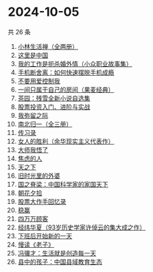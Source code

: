 # 2024-10-05

共 26 条

<!-- BEGIN WEREAD -->
<!-- 最后更新时间 2024-10-05 19:01:10 +0800 -->
1. [小林生活禅（全两册）](https://weread.qq.com/web/bookDetail/25d32400813ab705dg0163e9)
1. [这里是中国](https://weread.qq.com/web/bookDetail/084324d07193a89308476c4)
1. [我的工作是扼杀婚外情（小众职业故事集）](https://weread.qq.com/web/bookDetail/32e32f80813ab92c1g011d73)
1. [手机断舍离：如何快速摆脱手机成瘾](https://weread.qq.com/web/bookDetail/06e32a20813ab93b2g018a88)
1. [不要用爱控制我](https://weread.qq.com/web/bookDetail/32532e40813ab93d9g011a53)
1. [一间只属于自己的房间（果麦经典）](https://weread.qq.com/web/bookDetail/fdd327a07198e688fdd47f6)
1. [茶园：残雪全新小说自选集](https://weread.qq.com/web/bookDetail/d6832b80720936bdd681fcd)
1. [股票投资入门、进阶与实战](https://weread.qq.com/web/bookDetail/b2432a80813ab6ea6g018b18)
1. [我弥留之际](https://weread.qq.com/web/bookDetail/1763272071620c26176853d)
1. [南北归一（全三册）](https://weread.qq.com/web/bookDetail/47e32340813ab9339g0123d7)
1. [传习录](https://weread.qq.com/web/bookDetail/714327705d07ed714a233c7)
1. [女人的胜利（余华现实主义代表作）](https://weread.qq.com/web/bookDetail/50132dc0813ab937dg0158cf)
1. [大师我悟了](https://weread.qq.com/web/bookDetail/7f832cb0813ab9135g019304)
1. [焦虑的人](https://weread.qq.com/web/bookDetail/5c432bf0726d70995c4f25f)
1. [天之下](https://weread.qq.com/web/bookDetail/4de326a0721770aa4de95f4)
1. [旧时光里的外婆](https://weread.qq.com/web/bookDetail/11b324c0813ab7b4ag0100b9)
1. [国之脊梁：中国科学家的家国天下](https://weread.qq.com/web/bookDetail/5b132f90813ab90b5g0183ba)
1. [朝花夕拾](https://weread.qq.com/web/bookDetail/f21329a0718deefcf213fd4)
1. [股票大作手回忆录](https://weread.qq.com/web/bookDetail/1b5325907159cacc1b5e0e1)
1. [稳赢](https://weread.qq.com/web/bookDetail/99232880813ab8ff5g0142d2)
1. [四万万顾客](https://weread.qq.com/web/bookDetail/c1132ed072a5f7b9c11e1f8)
1. [经纬华夏（93岁历史学家许倬云的集大成之作）](https://weread.qq.com/web/bookDetail/45f321a0813ab824eg012b04)
1. [下班后开始新的一天](https://weread.qq.com/web/bookDetail/47732750813ab711eg016667)
1. [慢读《老子》](https://weread.qq.com/web/bookDetail/16332190813ab9219g017c66)
1. [冯骥才：生活就是创造每一天](https://weread.qq.com/web/bookDetail/8a132890813ab9310g0154b4)
1. [县中的孩子：中国县域教育生态](https://weread.qq.com/web/bookDetail/14e322e0813ab7ff9g012dff)
<!-- END WEREAD -->